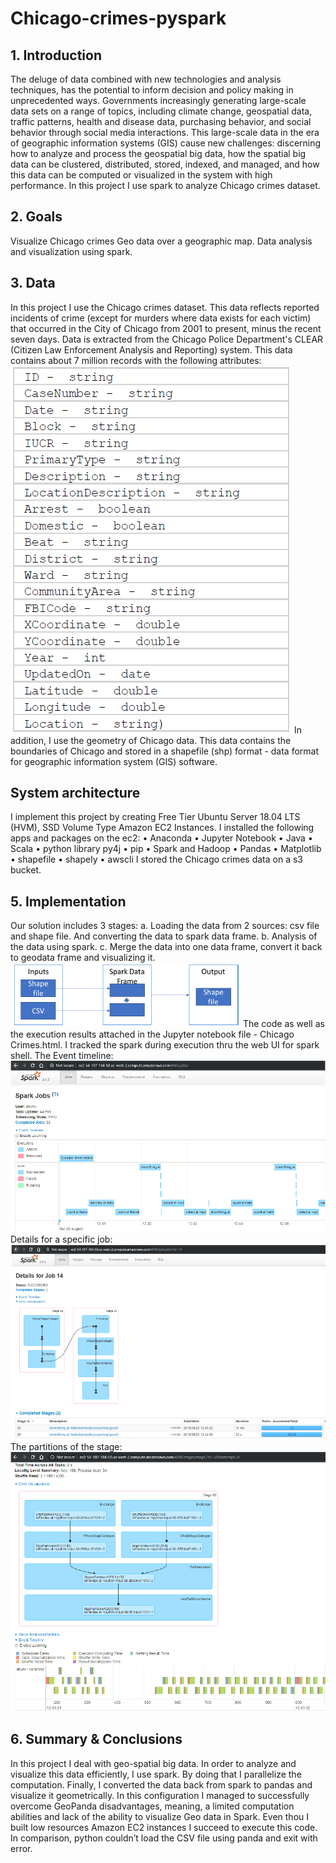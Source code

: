 # Chicago-crimes-pyspark
## 1. Introduction
The deluge of data combined with new technologies and analysis techniques, has the potential to inform decision and policy making in unprecedented ways. Governments increasingly generating large-scale data sets on a range of topics, including climate change, geospatial data, traffic patterns, health and disease data, purchasing behavior, and social behavior through social media interactions.
This large-scale data in the era of geographic information systems (GIS) cause new challenges: discerning how to analyze and process the geospatial big data, how the spatial big data can be clustered, distributed, stored, indexed, and managed, and how this data can be computed or visualized in the system with high performance. In this project I use spark to analyze Chicago crimes dataset.
## 2. Goals
Visualize Chicago crimes Geo data over a geographic map.
Data analysis and visualization using spark.
## 3. Data
In this project I use the Chicago crimes dataset. This data reflects reported incidents of crime (except for murders where data exists for each victim) that occurred in the City of Chicago from 2001 to present, minus the recent seven days. Data is extracted from the Chicago Police Department's CLEAR (Citizen Law Enforcement Analysis and Reporting) system. This data contains about 7 million records with the following attributes:
![alt test](screenshots/table1.png)
In addition, I use the geometry of Chicago data. This data contains the boundaries of Chicago and stored in a shapefile (shp) format - data format for geographic information system (GIS) software.
## System architecture
I implement this project by creating Free Tier Ubuntu Server 18.04 LTS (HVM), SSD Volume Type Amazon EC2 Instances. I installed the following apps and packages on the ec2:
• Anaconda
• Jupyter Notebook
• Java
• Scala
• python library py4j
• pip
• Spark and Hadoop
• Pandas
• Matplotlib
• shapefile
• shapely
• awscli
I stored the Chicago crimes data on a s3 bucket.
## 5. Implementation
Our solution includes 3 stages:
a. Loading the data from 2 sources: csv file and shape file. And converting the data to spark data frame.
b. Analysis of the data using spark.
c. Merge the data into one data frame, convert it back to geodata frame and visualizing it.
![alt test](screenshots/dataFlow1.png)
The code as well as the execution results attached in the Jupyter notebook file - Chicago Crimes.html.
I tracked the spark during execution thru the web UI for spark shell.
The Event timeline:
![alt test](screenshots/spark1.png)
Details for a specific job:
![alt test](screenshots/spark2.png)
The partitions of the stage:
![alt test](screenshots/spark3.png)
## 6. Summary & Conclusions
In this project I deal with geo-spatial big data. In order to analyze and visualize this data efficiently, I use spark. By doing that I parallelize the computation. Finally, I converted the data back from spark to pandas and visualize it geometrically. In this configuration I managed to successfully overcome GeoPanda disadvantages, meaning, a limited computation abilities and lack of the ability to visualize Geo data in Spark.
Even thou I built low resources Amazon EC2 instances I succeed to execute this code. In comparison, python couldn’t load the CSV file using panda and exit with error.
